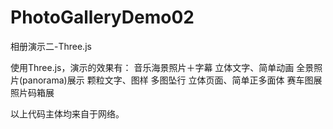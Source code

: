 PhotoGalleryDemo02
==================

相册演示二-Three.js

使用Three.js，演示的效果有：
音乐海景照片＋字幕
立体文字、简单动画
全景照片(panorama)展示
颗粒文字、图样
多图坠行
立体页面、简单正多面体
赛车图展
照片码箱展


以上代码主体均来自于网络。

